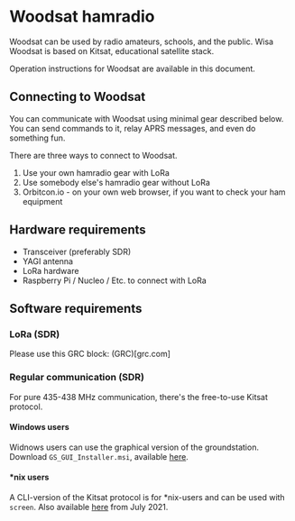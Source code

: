 # Woodsat hamradio

Woodsat can be used by radio amateurs, schools, and the public.
Wisa Woodsat is based on Kitsat, educational satellite stack.

Operation instructions for Woodsat are available in this document.

## Connecting to Woodsat

You can communicate with Woodsat using minimal gear described below.
You can send commands to it, relay APRS messages, and even do something fun.

There are three ways to connect to Woodsat.

1) Use your own hamradio gear with LoRa
2) Use somebody else's hamradio gear without LoRa
3) Orbitcon.io - on your own web browser, if you want to check your ham equipment

## Hardware requirements

* Transceiver (preferably SDR)
* YAGI antenna
* LoRa hardware
* Raspberry Pi / Nucleo / Etc. to connect with LoRa

## Software requirements

### LoRa (SDR)

Please use this GRC block: (GRC)[grc.com]

### Regular communication (SDR)

For pure 435-438 MHz communication, there's the free-to-use Kitsat protocol.

#### Windows users

Widnows users can use the graphical version of the groundstation. Download `GS_GUI_Installer.msi`, available [here](http://staging.kitsat.fi).

#### *nix users

A CLI-version of the Kitsat protocol is for \*nix-users and can be used with `screen`. Also available [here](http://staging.kitsat.fi) from July 2021.
